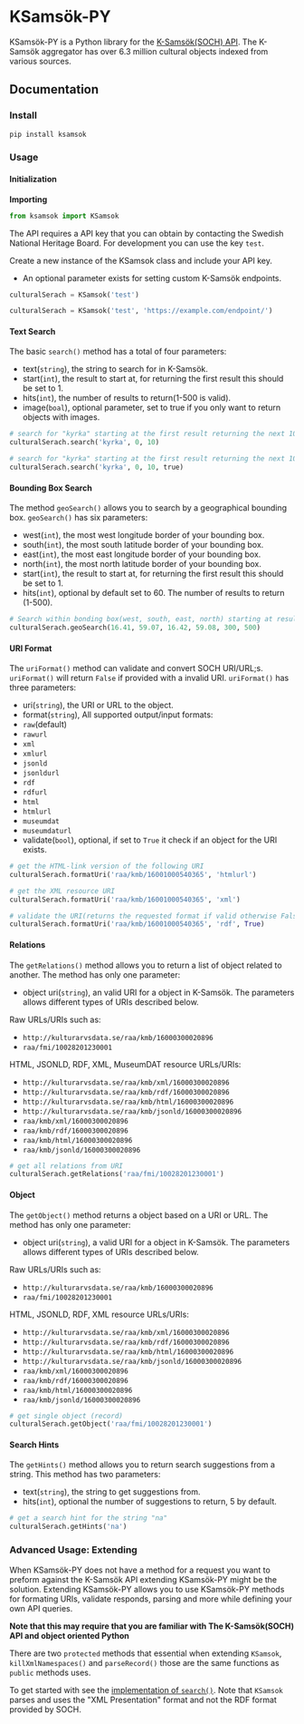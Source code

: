 # KSamsök-PY

KSamsök-PY is a Python library for the [K-Samsök(SOCH) API](http://www.ksamsok.se/in-english/). The K-Samsök aggregator has over 6.3 million cultural objects indexed from various sources.

## Documentation

### Install

```bash
pip install ksamsok
```

### Usage

#### Initialization

**Importing**

```python
from ksamsok import KSamsok
```

The API requires a API key that you can obtain by contacting the Swedish National Heritage Board. For development you can use the key `test`.

Create a new instance of the KSamsok class and include your API key.

 - An optional parameter exists for setting custom K-Samsök endpoints.

```python
culturalSerach = KSamsok('test')
```

```python
culturalSerach = KSamsok('test', 'https://example.com/endpoint/')
```

#### Text Search

The basic `search()` method has a total of four parameters:

 - text(`string`), the string to search for in K-Samsök.
 - start(`int`), the result to start at, for returning the first result this should be set to 1.
 - hits(`int`), the number of results to return(1-500 is valid).
 - image(`boal`), optional parameter, set to true if you only want to return objects with images.

```python
# search for "kyrka" starting at the first result returning the next 10 results
culturalSerach.search('kyrka', 0, 10)
```

```python
# search for "kyrka" starting at the first result returning the next 10 results but only include results with images
culturalSerach.search('kyrka', 0, 10, true)
```

#### Bounding Box Search

The method `geoSearch()` allows you to search by a geographical bounding box. `geoSearch()` has six parameters:

 - west(`int`), the most west longitude border of your bounding box.
 - south(`int`), the most south latitude border of your bounding box.
 - east(`int`), the most east longitude border of your bounding box.
 - north(`int`), the most north latitude border of your bounding box.
 - start(`int`), the result to start at, for returning the first result this should be set to 1.
 - hits(`int`), optional by default set to 60. The number of results to return (1-500).

```python
# Search within bonding box(west, south, east, north) starting at result 300 returning 500 results
culturalSerach.geoSearch(16.41, 59.07, 16.42, 59.08, 300, 500)
```

#### URI Format

The `uriFormat()` method can validate and convert SOCH URI/URL;s. `uriFormat()` will return `False` if provided with a invalid URI. `uriFormat()` has three parameters:

 - uri(`string`), the URI or URL to the object.
 - format(`string`), All supported output/input formats:
  - `raw`(default)
  - `rawurl`
  - `xml`
  - `xmlurl`
  - `jsonld`
  - `jsonldurl`
  - `rdf`
  - `rdfurl`
  - `html`
  - `htmlurl`
  - `museumdat`
  - `museumdaturl`
 - validate(`bool`), optional, if set to `True` it check if an object for the URI exists.

```python
# get the HTML-link version of the following URI
culturalSerach.formatUri('raa/kmb/16001000540365', 'htmlurl')
```

```python
# get the XML resource URI
culturalSerach.formatUri('raa/kmb/16001000540365', 'xml')
```

```python
# validate the URI(returns the requested format if valid otherwise False)
culturalSerach.formatUri('raa/kmb/16001000540365', 'rdf', True)
```

#### Relations

The `getRelations()` method allows you to return a list of object related to another. The method has only one parameter:

 - object uri(`string`), an valid URI for a object in K-Samsök. The parameters allows different types of URIs described below.

Raw URLs/URIs such as:

 - `http://kulturarvsdata.se/raa/kmb/16000300020896`
 - `raa/fmi/10028201230001`

HTML, JSONLD, RDF, XML, MuseumDAT resource URLs/URIs:

 - `http://kulturarvsdata.se/raa/kmb/xml/16000300020896`
 - `http://kulturarvsdata.se/raa/kmb/rdf/16000300020896`
 - `http://kulturarvsdata.se/raa/kmb/html/16000300020896`
 - `http://kulturarvsdata.se/raa/kmb/jsonld/16000300020896`
 - `raa/kmb/xml/16000300020896`
 - `raa/kmb/rdf/16000300020896`
 - `raa/kmb/html/16000300020896`
 - `raa/kmb/jsonld/16000300020896`

```python
# get all relations from URI
culturalSerach.getRelations('raa/fmi/10028201230001')
```

#### Object

The `getObject()` method returns a object based on a URI or URL. The method has only one parameter:

 - object uri(`string`), a valid URI for a object in K-Samsök. The parameters allows different types of URIs described below.

Raw URLs/URIs such as:

 - `http://kulturarvsdata.se/raa/kmb/16000300020896`
 - `raa/fmi/10028201230001`

HTML, JSONLD, RDF, XML resource URLs/URIs:

 - `http://kulturarvsdata.se/raa/kmb/xml/16000300020896`
 - `http://kulturarvsdata.se/raa/kmb/rdf/16000300020896`
 - `http://kulturarvsdata.se/raa/kmb/html/16000300020896`
 - `http://kulturarvsdata.se/raa/kmb/jsonld/16000300020896`
 - `raa/kmb/xml/16000300020896`
 - `raa/kmb/rdf/16000300020896`
 - `raa/kmb/html/16000300020896`
 - `raa/kmb/jsonld/16000300020896`

```python
# get single object (record)
culturalSerach.getObject('raa/fmi/10028201230001')
```

#### Search Hints

The `getHints()` method allows you to return search suggestions from a string. This method has two parameters:

 - text(`string`), the string to get suggestions from.
 - hits(`int`), optional the number of suggestions to return, 5 by default.

```python
# get a search hint for the string "na"
culturalSerach.getHints('na')
```

### Advanced Usage: Extending

When KSamsök-PY does not have a method for a request you want to preform against the K-Samsök API extending KSamsök-PY might be the solution. Extending KSamsök-PY allows you to use KSamsök-PY methods for formating URIs, validate responds, parsing and more while defining your own API queries.

**Note that this may require that you are familiar with The K-Samsök(SOCH) API and object oriented Python**

There are two `protected` methods that essential when extending `KSamsok`, `killXmlNamespaces()` and `parseRecord()` those are the same functions as `public` methods uses.

To get started with see the [implementation of `search()`](https://github.com/Abbe98/ksamsok-py/blob/master/ksamsok/ksamsok.py#L179). Note that `KSamsok` parses and uses the "XML Presentation" format and not the RDF format provided by SOCH.
